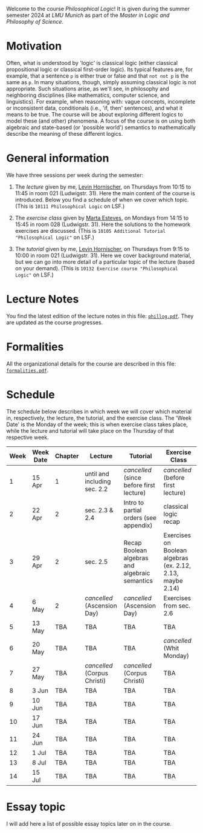 Welcome to the course _Philosophical Logic_! It is given during the summer semester 2024 at _LMU Munich_ as part of the _Master in Logic and Philosophy of Science_. 


# Motivation 

Often, what is understood by 'logic' is classical logic (either classical propositional logic or classical first-order logic). Its typical features are, for example, that a sentence `p` is either true or false and that `not not p` is the same as `p`. In many situations, though, simply assuming classical logic is not appropriate. Such situations arise, as we'll see, in philosophy and neighboring disciplines (like mathematics, computer science,
and linguistics). For example, when reasoning with: vague concepts, incomplete or inconsistent data, conditionals (i.e., 'if, then' sentences), and what it means to be true. The course will be about exploring different logics to model these (and other) phenomena. A focus of the course is on using both algebraic and state-based (or 'possible world') semantics to mathematically describe the meaning of these different logics.

# General information

We have three sessions per week during the semester:

1. The _lecture_ given by me, [Levin Hornischer](https://www.mcmp.philosophie.uni-muenchen.de/people/faculty/hornischer_levin/index.html), on Thursdays from 10:15 to 11:45 in room 021 (Ludwigstr. 31).
Here the main content of the course is introduced. Below you find a schedule of when we cover which topic. (This is `10111 Philosophical Logic` on LSF.)

2. The _exercise class_ given by [Marta Esteves](https://www.mcmp.philosophie.uni-muenchen.de/people/doct_fellows/esteves_marta/index.html), on Mondays from 14:15 to 15:45 in room 028 (Ludwigstr. 31). Here the solutions to the homework exercises are discussed. (This is `10105 Additional Tutorial "Philosophical Logic"` on LSF.)
  
3. The _tutorial_ given by me, [Levin Hornischer](https://www.mcmp.philosophie.uni-muenchen.de/people/faculty/hornischer_levin/index.html), on Thursdays from 9:15 to 10:00 in room 021 (Ludwigstr. 31). Here we cover background material, but we can go into more detail of a particular topic of the lecture (based on your demand). (This is `10132 Exercise course "Philosophical Logic"` on LSF.) 



# Lecture Notes

You find the latest edition of the lecture notes in this file: [`phillog.pdf`](phillog.pdf). They are updated as the course progresses. 


# Formalities

All the organizational details for the course are described in this file: [`formalities.pdf`](formalities.pdf).


# Schedule

The schedule below describes in which week we will cover which material in, respectively, the lecture, the tutorial, and the exercise class. The 'Week Date' is the Monday of the week; this is when exercise class takes place, while the lecture and tutorial will take place on the Thursday of that respective week. 

Week | Week Date | Chapter | Lecture | Tutorial | Exercise Class
---  | ---                 | ---     | ---     | ---      | --- 
 1   | 15 Apr    | 1   | until and including sec. 2.2 | _cancelled_ (since before first lecture)  | _cancelled_ (before first lecture) 
 2   | 22 Apr    | 2   | sec. 2.3 & 2.4 | Intro to partial orders (see appendix) | classical logic recap
 3   | 29 Apr    | 2   | sec. 2.5 | Recap Boolean algebras and algebraic semantics | Exercises on Boolean algebras (ex. 2.12, 2.13, maybe 2.14) 
 4   | 6 May     | 2 | _cancelled_ (Ascension Day) | _cancelled_ (Ascension Day) | Exercises from sec. 2.6
 5   | 13 May    | TBA | TBA | TBA | TBA
 6   | 20 May    | TBA | TBA | TBA | _cancelled_ (Whit Monday)
 7   | 27 May    | TBA | _cancelled_ (Corpus Christi) | _cancelled_ (Corpus Christi) | TBA
 8   | 3 Jun     | TBA | TBA | TBA | TBA
 9   | 10 Jun    | TBA | TBA | TBA | TBA
10   | 17 Jun    | TBA | TBA | TBA | TBA
11   | 24 Jun    | TBA | TBA | TBA | TBA
12   | 1 Jul     | TBA | TBA | TBA | TBA
13   | 8 Jul     | TBA | TBA | TBA | TBA
14   | 15 Jul    | TBA | TBA | TBA | TBA


# Essay topic

I will add here a list of possible essay topics later on in the course.
